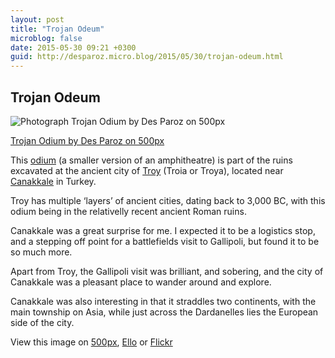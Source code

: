 ```yaml
---
layout: post
title: "Trojan Odeum"
microblog: false
date: 2015-05-30 09:21 +0300
guid: http://desparoz.micro.blog/2015/05/30/trojan-odeum.html
---
```

<h2>Trojan Odeum</h2>

<div class="pixels-photo">
  <img src="https://drscdn.500px.org/photo/110368845/m%3D900/ed919d84a4e91a74268596a3f405d499" alt="Photograph Trojan Odium by Des Paroz on 500px"></p>
  <a href="https://500px.com/photo/110368845/trojan-odium-by-des-paroz">Trojan Odium by Des Paroz on 500px</a>
</div>

<script type="text/javascript" src="https://500px.com/embed.js"></script>

This <a href="https://en.wikipedia.org/wiki/Odeon_(building)">odium</a> (a smaller version of an amphitheatre) is part of the ruins excavated at the ancient city of <a href="https://en.wikipedia.org/wiki/Troy">Troy</a> (Troia or Troya), located near <a href="https://en.wikipedia.org/wiki/%C3%87anakkale">Canakkale</a> in Turkey.

Troy has multiple &#8216;layers&#8217; of ancient cities, dating back to 3,000 BC, with this odium being in the relativelly recent ancient Roman ruins.

Canakkale was a great surprise for me. I expected it to be a logistics stop, and a stepping off point for a battlefields visit to Gallipoli, but found it to be so much more.

Apart from Troy, the Gallipoli visit was brilliant, and sobering, and the city of Canakkale was a pleasant place to wander around and explore.

Canakkale was also interesting in that it straddles two continents, with the main township on Asia, while just across the Dardanelles lies the European side of the city.

View this image on <a href="https://500px.com/photo/110368845/trojan-odium-by-des-paroz">500px</a>, <a href="https://ello.co/desparoz/post/j-CNiW5PtiyfdyUCy08JHA">Ello</a> or <a href="https://flic.kr/p/twJYPF">Flickr</a>
